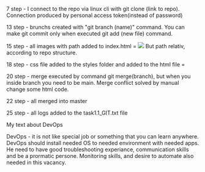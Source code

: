 
<p>7 step - I connect to the repo via linux cli with git clone (link to repo). Connection produced by personal access token(instead of password)</p>
<p>13 step - brunchs created with "git branch (name)" command. You can make git commit only when executed git add (new file) command.</p>
<p>15 step - all images with path added to index.html = <img src="path to the fie"/> But path relativ, according to repo structure.</p>
<p>18 step - css file added to the styles folder and added to the html file = <link rel="stylesheet" href="/m1/tast1.1/styles/styles.css"></p>
<p>20 step - merge executed by command git merge(branch), but when you inside branch you need to be main. Merge conflict solved by manual change some html code.</p>
<p>22 step - all merged into master</p>
<p>25 step - all logs added to the task1.1_GIT.txt file</p>



<p>My text about DevOps</p>
<p>DevOps - it is not like special job or something that you can learn anywhere. DevOps should install needed OS to needed environment with needed apps.
He need to have good troubleshooting experiance, communication skills and be a prormatic persone. Monitoring skills, and desire to automate also needed in this vacancy.</p>
